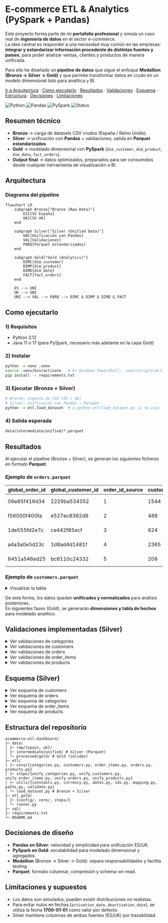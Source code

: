 # E-commerce ETL & Analytics (PySpark + Pandas)

Este proyecto forma parte de mi **portafolio profesional** y simula un caso real de **ingeniería de datos** en el sector e-commerce.  
La idea central es responder a una necesidad muy común en las empresas: **integrar y estandarizar información procedente de distintas fuentes y países**, para poder analizar ventas, clientes y productos de manera unificada.  

Para ello he diseñado un **pipeline de datos** que sigue el enfoque **Medallion (Bronze → Silver → Gold)** y que permite transformar datos en crudo en un modelo dimensional listo para analítica y BI.

[Ir a Arquitectura](#arquitectura) · [Como ejecutarlo](#como-ejecutarlo) · [Resultados](#resultados) · [Validaciones](#validaciones-implementadas-silver) · [Esquema](#esquema-silver) · [Estructura](#estructura-del-repositorio) · [Decisiones](#decisiones-de-diseño) · [Limitaciones](#limitaciones-y-supuestos)


![Python](https://img.shields.io/badge/Python-3.12-blue)
![Pandas](https://img.shields.io/badge/Pandas-2.2%2B-lightgrey)
![PySpark](https://img.shields.io/badge/PySpark-3.5%2B-orange)
![Status](https://img.shields.io/badge/status-en%20desarrollo-yellow)

## Resumen técnico
- **Bronze** → carga de datasets CSV crudos (España / Reino Unido).  
- **Silver** → unificación con **Pandas** + validaciones, salida en **Parquet estandarizados**.  
- **Gold** → modelado dimensional con **PySpark** (`dim_customer`, `dim_product`, `dim_date`, `fact_orders`).  
- **Output final** → datos optimizados, preparados para ser consumidos desde cualquier herramienta de visualización o BI.

## Arquitectura

### Diagrama del pipeline
```mermaid
flowchart LR
    subgraph Bronze["Bronze (Raw Data)"]
        ES[CSV España]
        UK[CSV UK]
    end

    subgraph Silver["Silver (Unified Data)"]
        UNI[Unificación con Pandas]
        VAL[Validaciones]
        PARQ[Parquet estandarizados]
    end

    subgraph Gold["Gold (Analytics)"]
        DIMC[dim_customer]
        DIMP[dim_product]
        DIMD[dim_date]
        FACT[fact_orders]
    end

    ES --> UNI
    UK --> UNI
    UNI --> VAL --> PARQ --> DIMC & DIMP & DIMD & FACT
```
## Como ejecutarlo

### 1) Requisitos
- Python 3.12
- Java 11 o 17 (para PySpark, necesario más adelante en la capa Gold)

### 2) Instalar
```bash
python -m venv .venv
source .venv/bin/activate   # En Windows PowerShell: .venv\Scripts\Activate.ps1
pip install -r requirements.txt
```
### 3) Ejecutar (Bronze + Silver)
```bash
# Bronze: ingesta de CSV (ES / UK)
# Silver: unificación con Pandas → Parquet
python -m etl.load_dataset  # o python etl/load_dataset.py si no usas -m
```
### 4) Salida esperada
```bash
data/intermediate/unified/*.parquet
```

## Resultados

Al ejecutar el pipeline (Bronze + Silver), se generan los siguientes ficheros en formato **Parquet**:

### Ejemplo de `orders.parquet`

| global_order_id | global_customer_id | order_id_source | customer_id_source | order_date                | ship_date                 | payment_type     | status     | delivery_method | source_system | shipping_method_id |
|-----------------|--------------------|-----------------|--------------------|---------------------------|---------------------------|------------------|------------|----------------|---------------|--------------------|
| 06e85f416d34    | 2229ba534352       | 1               | 1544               | 2025-04-06T00:00:00.000Z | 2025-04-09T00:00:00.000Z | Transferencia    | Entregado  | recogida       | ES            | SM003              |
| f56000f400fa    | e527ec8362d9       | 2               | 488                | 2025-01-27T00:00:00.000Z | 2025-02-01T00:00:00.000Z | Tarjeta          | Pendiente  | recogida       | ES            | SM003              |
| 1de555fd2e7c    | ce442f85ecf        | 3               | 624                | 2025-04-09T00:00:00.000Z | 2025-04-12T00:00:00.000Z | Tarjeta          | Entregado  | express        | ES            | SM002              |
| a4a3a0e5d23c    | 1d8ad4d1481f       | 4               | 2365               | 2024-11-12T00:00:00.000Z | 2024-11-19T00:00:00.000Z | Transferencia    | Entregado  | recogida       | ES            | SM003              |
| 6451a546ed25    | bc6110c24332       | 5               | 208                | 2024-07-08T00:00:00.000Z | 2024-07-10T00:00:00.000Z | Contra reembolso | Entregado  | recogida       | ES            | SM003              |

### Ejemplo de `customers.parquet`
<details>
  <summary>Visualizar la tabla</summary>
  <div>
  
  | global_customer_id | customer_id | gov_id    | customer_name           | email                      | country | region               | city     | postal_code | address                               | registration_date | deactivation_date     | activation_date       |
  |--------------------|-------------|-----------|-------------------------|----------------------------|---------|----------------------|---------|-------------|---------------------------------------|------------------|-----------------------|-----------------------|
  | 06e854f16d34       | 1           | 48571356W | Nazario Carrasco Solana | feliciano68@example.net    | ES      | La Rioja             | Logroño | 51452       | Cañada Quirino Giner 82 Apt. 79       | 2024-02-13        | 1700-01-01T00:00:00Z | 1700-01-01T00:00:00Z |
  | f5600f400fa        | 2           | 68246664Y | Odalys Sotelo Gil       | imabilbao@example.net      | ES      | Navarra              | Barañain| 30278       | Camino Dani Barrio 983 Apt. 25        | 2024-05-30        | 1700-01-01T00:00:00Z | 1700-01-01T00:00:00Z |
  | 1de555fd2e7c       | 3           | 23489853E | Isaura Carnero          | lilianatorijos@example.org | ES      | Salamanca            | Béjar   | 34447       | Pasaje Eligio Vilanova 17 Puerta 7    | 2025-06-07        | 1700-01-01T00:00:00Z | 1700-01-01T00:00:00Z |
  | a4a3a0e5d23c       | 4           | 13885234L | Porfirio Aitor Priego   | gibertcristina@example.org | ES      | Gipuzkoa             | Donostia| 03968       | Avenida de Camila Barrena 8 Apt. 46   | 2025-01-17        | 2025-03-02T00:00:00Z | 2025-07-05T00:00:00Z |
  | 6451a546ed25       | 5           | 42775624V | Rodolfo Rivera Perelló  | ysanabria@example.com      | ES      | Santa Cruz de Tenerife| Arona   | 06259       | Vía de Gaspar Pozo 123                | 2023-12-31        | 1700-01-01T00:00:00Z | 1700-01-01T00:00:00Z |
  
  </div>

</details>

De esta forma, los datos quedan **unificados y normalizados** para análisis posteriores.  
En siguientes fases (Gold), se generarán **dimensiones y tabla de hechos** para modelado analítico.

## Validaciones implementadas (Silver)

<details>
  <summary>Ver validaciones de categories</summary>

### categories.parquet
- **Columnas obligatorias** por fuente: `ES: ["codigo","nombre"]`, `UK: ["code","name"]`.  
- **Normalización de nombres** → `category_code`, `category_name_es`, `category_name_uk`.  
- **Formato de código de categoría** validado (`check_category_code_format`).  
- **Duplicados**: no se permiten duplicados de `category_code` ni por fuente ni globalmente.  
*Fuente: `etl/core/categories.py`.*

</details>

<details>
  <summary>Ver validaciones de customers</summary>
  
### customers.parquet
- **Columnas obligatorias** por fuente (ids, contacto, localización y fechas).  
- **Normalización de nombres** y limpieza de `email` (trim + lowercase).  
- **Estandarización de país** (`SPAIN` → `ES`).  
- **Formato de documento** (`check_gov_id_format`).  
- **Fechas** a ISO (registro/alta/baja) con soporte de nulos (`date_format(..., nullable=True)` cuando aplica).  
- **Duplicados**: no se permiten en `customer_id` ni `gov_id` por fuente.  
- **ID global**: se genera `global_customer_id` por fuente y se valida **único** global.  
*Fuente: `etl/core/customers.py`.*

</details>

<details>
  <summary>Ver validaciones de orders</summary>

### orders.parquet
- **Columnas obligatorias** por fuente (ids, fechas, estado, entrega).  
- **Normalización de nombres** y creación de `source_system` (`ES`/`UK`).  
- **Fechas** a ISO para `order_date` y `ship_date` (con nulos permitidos si corresponde).  
- **Reglas temporales**:  
  - `order_date` ≤ `ship_date` (`check_order_date`).  
  - **Retraso máximo** de envío: `≤ 20 días` (`check_ship_delay`).  
- **Mapeo** de `delivery_method` a catálogo común (`map_shipping_method`).  
- **IDs globales**: `global_order_id` (pedido) y `global_customer_id` (cliente) mediante `make_id(...)`.  
- **Duplicados**: no se permiten en `global_order_id` (global) ni en `order_id_source` por fuente.  
*Fuente: `etl/core/orders.py`.*

</details>

<details>
  <summary>Ver validaciones de order_items</summary>

### order_items.parquet
- **Columnas obligatorias** por fuente (pedido, producto, cantidad, precio, devuelto).  
- **Normalización de nombres** y creación de `source_system`.  
- **IDs de pedido** re-generados como **globales** con `make_id(...)`.  
- **Precios**:  
  - Limpieza/formato de precio original (`price_format`).  
  - Conversión a EUR (`unit_price_eur`), con `to_euro(..., "GBP")` para UK.  
- **Secuencia por pedido**: `line_number = 1..n` (orden de ítems en cada pedido).  
- **Tipos**: `quantity` y `line_number` a enteros.  
- **Duplicados**: no se permiten pares `(order_id, line_number)` a nivel global.  
*Fuente: `etl/core/order_items.py`.*

</details>

<details>
  <summary>Ver validaciones de products</summary>

### products.parquet
- **Columnas obligatorias** por fuente (códigos, categoría, nombre, proveedor, precio).  
- **Normalización de nombres** (columnas ES/UK paralelas).  
- **Formato de `product_code`** validado por fuente.  
- **Precios**: limpieza/formato por fuente (`price_format`).  
- **Duplicados**: no se permiten `product_code` por fuente ni globalmente.  
- **Unificación** por `product_code` (outer merge) con rellenado de faltantes a `NOT_DEFINED`.  
*Fuente: `etl/core/products.py`.*

</details>

## Esquema (Silver)

<details>
  <summary>Ver esquema de customers</summary>

### customers.parquet
- `global_customer_id` — VARCHAR — **PK** global, único y estable.
- `customer_id` — BIGINT — id de la fuente local.
- `gov_id` — VARCHAR — documento identificativo (NIF/NIE, etc.).
- `customer_name` — VARCHAR
- `email` — VARCHAR
- `country` — VARCHAR — catálogo: ES / UK.
- `region` — VARCHAR
- `city` — VARCHAR
- `postal_code` — VARCHAR — mantener como texto (evita perder ceros).
- `address` — VARCHAR
- `registration_date` — TIMESTAMP
- `deactivation_date` — TIMESTAMP (nullable)
- `activation_date` — TIMESTAMP (nullable)

</details>

<details>
  <summary>Ver esquema de orders</summary>

### orders.parquet
- `global_order_id` — VARCHAR — **PK** del pedido.
- `global_customer_id` — VARCHAR — **FK** → customers.global_customer_id.
- `order_id_source` — BIGINT — id de pedido en la fuente local.
- `customer_id_source` — BIGINT — id de cliente en la fuente local.
- `order_date` — TIMESTAMP
- `ship_date` — TIMESTAMP (nullable)
- `payment_type` — VARCHAR — catálogo (Tarjeta, Transferencia, Contra reembolso, …).
- `status` — VARCHAR — catálogo (Pendiente, Enviado, Entregado, …).
- `delivery_method` — VARCHAR — catálogo (recogida, express, estándar, …).
- `source_system` — VARCHAR — ES / UK.
- `shipping_method_id` — VARCHAR

</details>

<details>
  <summary>Ver esquema de categories</summary>

### categories.parquet
- `category_code` — VARCHAR — **PK** de la categoría.
- `category_name_es` — VARCHAR — nombre en español (fuente España).
- `category_name_uk` — VARCHAR — nombre en inglés (fuente Reino Unido).

</details>

<details>
  <summary>Ver esquema de order_items</summary>

### order_items.parquet
- `line_number` — INTEGER — número de línea dentro del pedido.
- `order_id` — VARCHAR — **FK** → orders.global_order_id.
- `product_code` — VARCHAR — **FK** → products.product_code.
- `quantity` — INTEGER — cantidad pedida.
- `original_unit_price` — DOUBLE — precio unitario original (moneda de origen).
- `returned` — BOOLEAN — indica si el ítem fue devuelto.
- `source_system` — VARCHAR — ES / UK.
- `unit_price_eur` — DOUBLE — precio unitario convertido a EUR.

</details>

<details>
  <summary>Ver esquema de products</summary>

### products.parquet
- `product_code` — VARCHAR — **PK** del producto.
- `category_code_es` — VARCHAR — categoría según nomenclatura España (**FK** → categories.category_code).
- `product_name_es` — VARCHAR — nombre del producto en español.
- `supplier_es` — VARCHAR — proveedor en España.
- `unit_price_es` — DOUBLE — precio unitario en EUR (fuente ES).
- `category_code_uk` — VARCHAR — categoría según nomenclatura Reino Unido (**FK** → categories.category_code).
- `product_name_uk` — VARCHAR — nombre del producto en inglés.
- `supplier_uk` — VARCHAR — proveedor en UK.
- `unit_price_uk` — DOUBLE — precio unitario en GBP (fuente UK).

</details>

## Estructura del repositorio

```
ecommerce-etl-dashboard/
├─ data/
│ ├─ raw/{spain, uk}/
│ ├─ intermediate/unified/ # Silver (Parquet)
│ └─ processed/gold/ # Gold (salidas)
├─ etl/
│ ├─ core/{categories.py, customers.py, order_items.py, orders.py, products.py}
│ ├─ steps/{unify_categories.py, unify_customers.py, unify_order_items.py, unify_orders.py, unify_products.py}
│ ├─ utils/{constants.py, currency.py, dates.py, ids.py, mapping.py, paths.py, validate.py}
│ └─ load_dataset.py # Bronze + Silver
├─ etl_gold/
│ ├─ {config/, core/, steps/}
│ └─ runner.py
├─ sql/
├─ requirements.txt
└─ README.md
```
## Decisiones de diseño
- **Pandas en Silver**: velocidad y simplicidad para unificación ES/UK.
- **PySpark en Gold**: escalabilidad para modelado dimensional y agregados.
- **Medallion** (Bronze → Silver → Gold): separa responsabilidades y facilita testing.
- **Parquet**: formato columnar, compresión y schema-on-read.

## Limitaciones y supuestos
- Los datos son simulados; pueden existir distribuciones no realistas.
- Para evitar nulos en fechas (`activation_date`, `deactivation_date`), se utiliza la fecha **1700-01-01** como valor por defecto.
- Silver mantiene columnas de ambas fuentes (ES/UK) por trazabilidad.

